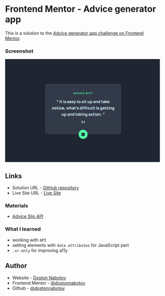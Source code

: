 # Frontend Mentor - Advice generator app

This is a solution to the [Advice generator app challenge on Frontend Mentor](https://www.frontendmentor.io/challenges/advice-generator-app-QdUG-13db).

### Screenshot

![Screenshot for the Advice generator app coding challenge](./assets/images/screenshot.png)

## Links

- Solution URL -  [GitHub repository](https://github.com/dostonnabotov/advice-generator-app)
- Live Site URL - [Live Site](https://dostonnabotov.github.io/advice-generator-app/)

### Materials

- [Advice Slip API](https://api.adviceslip.com)

### What I learned

- working with `API`
- setting elements with `data attributes` for JavaScript part
- `.sr-only` for improving a11y

## Author

- Website - [Doston Nabotov](https://www.dostonnabotov.netlify.com)
- Frontend Mentor - [@dostonnabotov](https://www.frontendmentor.io/profile/dostonnabotov)
- Github - [@dostonnabotov](https://www.github.com/dostonnabotov)
